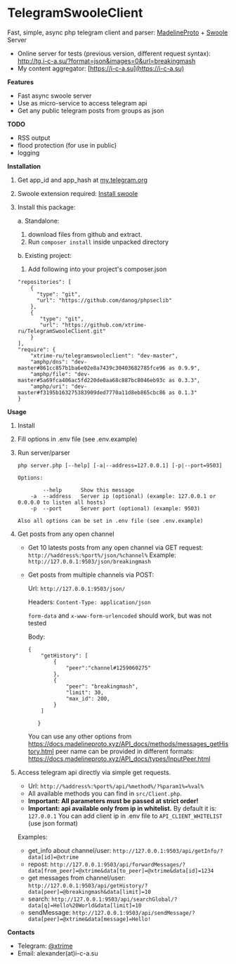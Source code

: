 # TelegramSwooleClient
Fast, simple, async php telegram client and parser: 
[MadelineProto](https://github.com/danog/MadelineProto) + [Swoole](https://github.com/swoole/swoole-src) Server

* Online server for tests (previous version, different request syntax): http://tg.i-c-a.su/?format=json&images=0&url=breakingmash
* My content aggregator: [https://i-c-a.su](https://i-c-a.su)

**Features**
 * Fast async swoole server
 * Use as micro-service to access telegram api
 * Get any public telegram posts from groups as json
 
**TODO**
* RSS output
* flood protection (for use in public)
* logging

**Installation**

1. Get app_id and app_hash at [my.telegram.org](https://my.telegram.org/)
1. Swoole extension required: [Install swoole](https://github.com/swoole/swoole-src#%EF%B8%8F-installation)
1. Install this package:

    a. Standalone: 
   
    1. download files from github and extract. 
    2. Run `composer install` inside unpacked directory
    
    b. Existing project: 
    
    1. Add following into your project's composer.json
    ```
    "repositories": [
        {
          "type": "git",
          "url": "https://github.com/danog/phpseclib"
        },
        {
           "type": "git",
           "url": "https://github.com/xtrime-ru/TelegramSwooleClient.git"
        }
    ],
    "require": {
        "xtrime-ru/telegramswooleclient": "dev-master",
        "amphp/dns": "dev-master#861cc857b1ba6e02e8a7439c30403682785fce96 as 0.9.9",
        "amphp/file": "dev-master#5a69fca406ac5fd220de0aa68c887bc8046eb93c as 0.3.3",
        "amphp/uri": "dev-master#f3195b163275383909ded7770a11d8eb865cbc86 as 0.1.3"
    }
    ```

**Usage**

1. Install
1. Fill options in .env file (see .env.example)
1. Run server/parser
    ```
    php server.php [--help] [-a|--address=127.0.0.1] [-p|--port=9503]
    
    Options:
    
            --help      Show this message
        -a  --address   Server ip (optional) (example: 127.0.0.1 or 0.0.0.0 to listen all hosts)
        -p  --port      Server port (optional) (example: 9503)
    
    Also all options can be set in .env file (see .env.example)
    ```
1. Get posts from any open channel

    * Get 10 latests posts from any open channel via GET request: 
        `http://%address%:%port%/json/%channel%`
        Example:
        `http://127.0.0.1:9503/json/breakingmash`
    * Get posts from multiple channels via POST:
        
        Url: `http://127.0.0.1:9503/json/`
        
        Headers: `Content-Type: application/json`

        `form-data` and `x-www-form-urlencoded` should work, 
        but was not tested
        
        Body:
        ```
        {
           	"getHistory": [
           		{
           		    "peer":"channel#1259060275"
           		}, 
           		{
           		    "peer": "breakingmash",
           		    "limit": 30,
                    "max_id": 200,
           		}
           	]
           	
           }
        ```
        You can use any other options from https://docs.madelineproto.xyz/API_docs/methods/messages_getHistory.html
        peer name can be provided in different formats: https://docs.madelineproto.xyz/API_docs/types/InputPeer.html
1. Access telegram api directly via simple get requests.    
    * Url: `http://%address%:%port%/api/%method%/?%param1%=%val%`
    * All available methods you can find in `src/Client.php`.
    * <b>Important: All parameters must be passed at strict order!</b>
    * <b>Important: api available only from ip in whitelist.</b> 
        By default it is: `127.0.0.1`
        You can add client ip in .env file to `API_CLIENT_WHITELIST` (use json format)
    
    Examples:
    * get_info about channel/user: `http://127.0.0.1:9503/api/getInfo/?data[id]=@xtrime`
    * repost: `http://127.0.0.1:9503/api/forwardMessages/?data[from_peer]=@xtrime&data[to_peer]=@xtrime&data[id]=1234`
    * get messages from channel/user: `http://127.0.0.1:9503/api/getHistory/?data[peer]=@breakingmash&data[limit]=10`
    * search: `http://127.0.0.1:9503/api/searchGlobal/?data[q]=Hello%20World&data[limit]=10`
    * sendMessage: `http://127.0.0.1:9503/api/sendMessage/?data[peer]=@xtrime&data[message]=Hello!`
        
**Contacts**

* Telegram: [@xtrime](tg://resolve?domain=xtrime)
* Email: alexander(at)i-c-a.su
